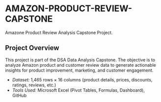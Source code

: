 # AMAZON-PRODUCT-REVIEW-CAPSTONE
Amazone Product Review Analysis Capstone Project.

## Project Overview

This project is part of the DSA Data Analysis Capstone. The objective is to analyze Amazon product and customer review data to generate actionable insights for product improvement, marketing, and customer engagement.

- *Dataset:* 1,465 rows × 16 columns (product details, prices, discounts, ratings, reviews, etc.)
- *Tools Used:* Microsoft Excel (Pivot Tables, Formulas, Dashboard), GitHub
